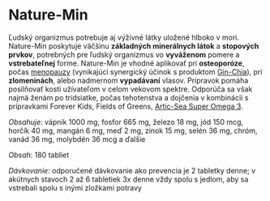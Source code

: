 Nature-Min
==========

Ľudský organizmus potrebuje aj výživné látky uložené hlboko v mori. Nature-Min
poskytuje väčšinu **základných minerálnych látok** a **stopových prvkov**,
potrebných pre ľudský organizmus vo **vyváženom** pomere a **vstrebateľnej**
forme. Nature-Min je vhodné aplikovať pri **osteoporóze**, počas
[menopauzy](/diagnozy/menopauza) (vynikajúci synergický účinok s produktom
[Gin-Chia](/pripravky-pre-zdravu-vyzivu-flp/gin-chia)), pri **zlomeninách**,
alebo nadmernom **vypadávaní** vlasov. Prípravok pomáha posilňovať kosti
užívateľom v celom vekovom spektre. Odporúča sa však najmä ženám po tridsiatke,
počas tehotenstva a dojčenia v kombinácii s prípravkami Forever Kids, Fields of
Greens, [Artic-Sea Super Omega
3](/pripravky-pre-zdravu-vyzivu-flp/arctic-sea-super-omega-3).

*Obsahuje*: vápnik 1000 mg, fosfor 665 mg, železo 18 mg, jód 150 mcg, horčík 40
mg, mangán 6 mg, meď 2 mg, zinok 15 mg, selén 36 mg, chróm, vanád 36 mg,
molybdén 36 mcg a ďalšie

*Obsah*: 180 tabliet

*Dávkovanie*: odporučené dávkovanie ako prevencia je 2 tabletky denne; v
akútnych stavoch 2 až 6 tabletiek 3x denne vždy spolu s jedlom, aby sa vstrebali
spolu s inými zložkami potravy

